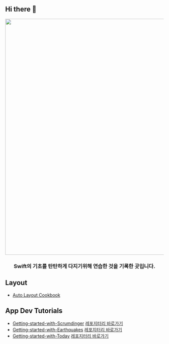 ## Hi there 👋

<!--

**Here are some ideas to get you started:**

🙋‍♀️ A short introduction - what is your organization all about?
🌈 Contribution guidelines - how can the community get involved?
👩‍💻 Useful resources - where can the community find your docs? Is there anything else the community should know?
🍿 Fun facts - what does your team eat for breakfast?
🧙 Remember, you can do mighty things with the power of [Markdown](https://docs.github.com/github/writing-on-github/getting-started-with-writing-and-formatting-on-github/basic-writing-and-formatting-syntax)
-->

<div align=center>
  
  <img width="750" src="https://user-images.githubusercontent.com/59866819/171024189-2f1fecd8-5489-4050-8260-2a01aa108abb.png">
  
  ### Swift의 기초를 탄탄하게 다지기위해 연습한 것을 기록한 곳입니다.
  
</div>

## Layout
- [Auto Layout Cookbook](https://github.com/Swift-Education/Autolayout-Cookbook)

## App Dev Tutorials
- [Getting-started-with-Scrumdinger]() [레포지터리 바로가기](https://github.com/Swift-Education/Getting-started-with-Scrumdinger)
- [Getting-started-with-Earthquakes]() [레포지터리 바로가기](https://github.com/Swift-Education/Getting-started-with-Earthquakes)
- [Getting-started-with-Today]() [레포지터리 바로가기]()
